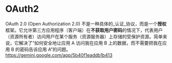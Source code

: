 # OAuth2
OAuth 2.0 (Open Authorization 2.0) 不是一种具体的_认证_协议，而是一个**授权**框架。它允许第三方应用程序（客户端）在**不获取用户密码**的情况下，代表用户（资源所有者）访问用户在某个服务（资源服务器）上存储的受保护资源。简单来说，它解决了“如何安全地让应用 A 访问我在应用 B 上的数据，而不需要把我在应用 B 的密码告诉应用 A”的问题。
https://gemini.google.com/app/5b40f1eaddb1b413